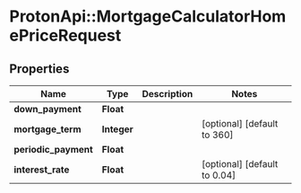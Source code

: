 # ProtonApi::MortgageCalculatorHomePriceRequest

## Properties
Name | Type | Description | Notes
------------ | ------------- | ------------- | -------------
**down_payment** | **Float** |  | 
**mortgage_term** | **Integer** |  | [optional] [default to 360]
**periodic_payment** | **Float** |  | 
**interest_rate** | **Float** |  | [optional] [default to 0.04]



